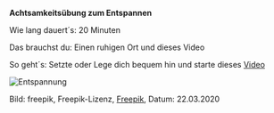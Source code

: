 **Achtsamkeitsübung zum Entspannen**

Wie lang dauert´s: 20 Minuten

Das brauchst du: Einen ruhigen Ort und dieses Video

So geht´s: Setzte oder Lege dich bequem hin und starte dieses [Video](https://www.youtube.com/watch?v=eLhzxcn9bZk)

![Entspannung](https://image.freepik.com/vektoren-kostenlos/frau-meditiert-mit-flachen-design_23-2147855381.jpg)

Bild: freepik, Freepik-Lizenz, [Freepik](https://de.freepik.com/vektoren-kostenlos/frau-meditiert-mit-flachen-design_2488442.htm#page=1&query=entspannung&position=0), Datum: 22.03.2020
